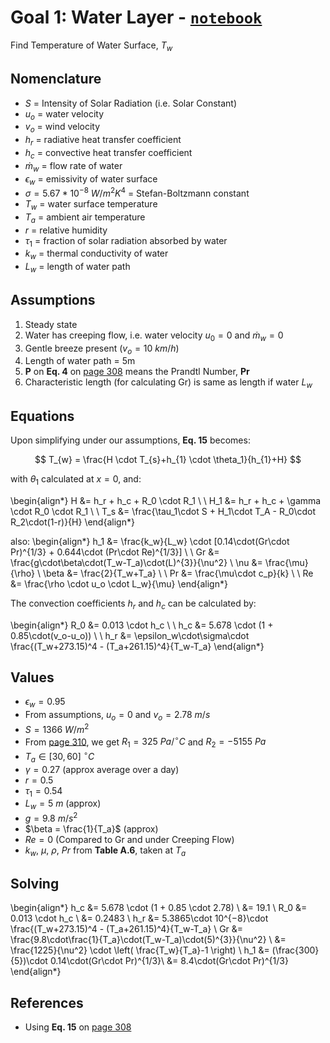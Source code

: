# Goal 1: Water Layer - [`notebook`](water_surf_temp.ipynb)

Find Temperature of Water Surface, $T_w$

## Nomenclature

* $S$ = Intensity of Solar Radiation (i.e. Solar Constant)
* $u_o$ = water velocity
* $v_o$ = wind velocity
* $h_r$ = radiative heat transfer coefficient
* $h_c$ = convective heat transfer coefficient
* $\dot{m}_w$ = flow rate of water
* $\epsilon_w$ = emissivity of water surface
* $\sigma = 5.67*10^{-8}\ W/m^2K^4$ = Stefan-Boltzmann constant
* $T_w$ = water surface temperature
* $T_a$ = ambient air temperature
* $r$ = relative humidity
* $\tau_1$ = fraction of solar radiation absorbed by water
* $k_w$ = thermal conductivity of water
* $L_w$ = length of water path

## Assumptions

1. Steady state
2. Water has creeping flow, i.e. water velocity $u_0 = 0$ and $\dot{m}_w=0$
3. Gentle breeze present ($v_o = 10\ km/h$)
4. Length of water path = 5m
5. **P** on **Eq. 4** on [page 308](../docs/papers/Experimental_validation_of_a_thermal_mod.pdf) means the Prandtl Number, **Pr**
6. Characteristic length (for calculating Gr) is same as length if water $L_w$

## Equations

Upon simplifying under our assumptions, **Eq. 15** becomes:

$$
T_{w} = \frac{H \cdot T_{s}+h_{1} \cdot \theta_1}{h_{1}+H}
$$

with $\theta_1$ calculated at $x=0$, and:

\begin{align*}
  H &= h_r + h_c + R_0 \cdot R_1 \\ \\
  H_1 &= h_r + h_c + \gamma \cdot R_0 \cdot R_1 \\ \\
  T_s &= \frac{\tau_1\cdot S + H_1\cdot T_A - R_0\cdot R_2\cdot(1-r)}{H}
\end{align*}

also:
\begin{align*}
  h_1 &= \frac{k_w}{L_w} \cdot [0.14\cdot(Gr\cdot Pr)^{1/3} + 0.644\cdot (Pr\cdot Re)^{1/3}] \\ \\
  Gr &= \frac{g\cdot\beta\cdot(T_w-T_a)\cdot(L)^{3}}{\nu^2} \\
  \nu &= \frac{\mu}{\rho} \\
  \beta &= \frac{2}{T_w+T_a} \\ \\
  Pr &= \frac{\mu\cdot c_p}{k} \\ \\
  Re &= \frac{\rho \cdot u_o \cdot L_w}{\mu}
\end{align*}

The convection coefficients $h_r$ and $h_c$ can be calculated by:

\begin{align*}
  R_0 &= 0.013 \cdot h_c \\ \\
  h_c &= 5.678 \cdot (1 + 0.85\cdot(v_o-u_o)) \\ \\
  h_r &= \epsilon_w\cdot\sigma\cdot \frac{(T_w+273.15)^4 - (T_a+261.15)^4}{T_w-T_a}
\end{align*}

## Values

* $\epsilon_w = 0.95$
* From assumptions, $u_o = 0$ and $v_o = 2.78\ m/s$
* $S = 1366\ W/m^2$
* From [page 310](../docs/papers/Experimental_validation_of_a_thermal_mod.pdf), we get $R_1=325\ Pa/^\circ C$ and $R_2 = -5155\ Pa$
* $T_a \in [30,60]\ ^\circ C$
* $\gamma=0.27$ (approx average over a day)
* $r = 0.5$
* $\tau_1=0.54$
* $L_w = 5\ m$ (approx)
* $g = 9.8\ m/s^2$
* $\beta = \frac{1}{T_a}$ (approx)
* $Re = 0$ (Compared to Gr and under Creeping Flow)
* $k_w,\ \mu,\ \rho,\ Pr$ from **Table A.6**, taken at $T_a$

## Solving

\begin{align*}
  h_c &= 5.678 \cdot (1 + 0.85 \cdot 2.78) \\
      &= 19.1 \\
  R_0 &= 0.013 \cdot h_c \\
      &= 0.2483 \\
  h_r &= 5.3865\cdot 10^{−8}\cdot \frac{(T_w+273.15)^4 - (T_a+261.15)^4}{T_w-T_a} \\
  Gr  &= \frac{9.8\cdot\frac{1}{T_a}\cdot(T_w-T_a)\cdot(5)^{3}}{\nu^2} \\
      &= \frac{1225}{\nu^2} \cdot \left( \frac{T_w}{T_a}-1 \right) \\
  h_1 &= (\frac{300}{5})\cdot 0.14\cdot(Gr\cdot Pr)^{1/3}\\
      &= 8.4\cdot(Gr\cdot Pr)^{1/3}
\end{align*}

## References

* Using **Eq. 15** on [page 308](../docs/papers/Experimental_validation_of_a_thermal_mod.pdf)
